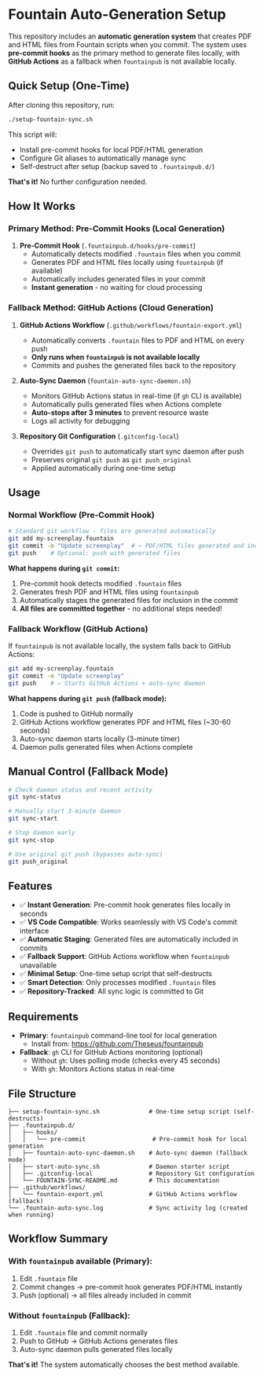 # Fountain Auto-Generation Setup

This repository includes an **automatic generation system** that creates PDF and HTML files from Fountain scripts when you commit. The system uses **pre-commit hooks** as the primary method to generate files locally, with **GitHub Actions** as a fallback when `fountainpub` is not available locally.

## Quick Setup (One-Time)

After cloning this repository, run:

```sh
./setup-fountain-sync.sh
```

This script will:

- Install pre-commit hooks for local PDF/HTML generation
- Configure Git aliases to automatically manage sync
- Self-destruct after setup (backup saved to `.fountainpub.d/`)

**That's it!** No further configuration needed.

## How It Works

### Primary Method: Pre-Commit Hooks (Local Generation)

1. **Pre-Commit Hook** (`.fountainpub.d/hooks/pre-commit`)
   - Automatically detects modified `.fountain` files when you commit
   - Generates PDF and HTML files locally using `fountainpub` (if available)
   - Automatically includes generated files in your commit
   - **Instant generation** - no waiting for cloud processing

### Fallback Method: GitHub Actions (Cloud Generation)

1. **GitHub Actions Workflow** (`.github/workflows/fountain-export.yml`)
   - Automatically converts `.fountain` files to PDF and HTML on every push
   - **Only runs when `fountainpub` is not available locally**
   - Commits and pushes the generated files back to the repository

2. **Auto-Sync Daemon** (`fountain-auto-sync-daemon.sh`)
   - Monitors GitHub Actions status in real-time (if `gh` CLI is available)
   - Automatically pulls generated files when Actions complete
   - **Auto-stops after 3 minutes** to prevent resource waste
   - Logs all activity for debugging

3. **Repository Git Configuration** (`.gitconfig-local`)
   - Overrides `git push` to automatically start sync daemon after push
   - Preserves original `git push` as `git push_original`
   - Applied automatically during one-time setup

## Usage

### Normal Workflow (Pre-Commit Hook)

```sh
# Standard git workflow - files are generated automatically
git add my-screenplay.fountain
git commit -m "Update screenplay"  # ← PDF/HTML files generated and included automatically!
git push    # Optional: push with generated files
```

**What happens during `git commit`:**

1. Pre-commit hook detects modified `.fountain` files
2. Generates fresh PDF and HTML files using `fountainpub`
3. Automatically stages the generated files for inclusion in the commit
4. **All files are committed together** - no additional steps needed!

### Fallback Workflow (GitHub Actions)

If `fountainpub` is not available locally, the system falls back to GitHub Actions:

```sh
git add my-screenplay.fountain
git commit -m "Update screenplay"
git push    # ← Starts GitHub Actions + auto-sync daemon
```

**What happens during `git push` (fallback mode):**

1. Code is pushed to GitHub normally
2. GitHub Actions workflow generates PDF and HTML files (~30-60 seconds)
3. Auto-sync daemon starts locally (3-minute timer)
4. Daemon pulls generated files when Actions complete

## Manual Control (Fallback Mode)

```bash
# Check daemon status and recent activity
git sync-status

# Manually start 3-minute daemon
git sync-start

# Stop daemon early
git sync-stop

# Use original git push (bypasses auto-sync)
git push_original
```

## Features

- ✅ **Instant Generation**: Pre-commit hook generates files locally in seconds
- ✅ **VS Code Compatible**: Works seamlessly with VS Code's commit interface
- ✅ **Automatic Staging**: Generated files are automatically included in commits
- ✅ **Fallback Support**: GitHub Actions workflow when `fountainpub` unavailable
- ✅ **Minimal Setup**: One-time setup script that self-destructs
- ✅ **Smart Detection**: Only processes modified `.fountain` files
- ✅ **Repository-Tracked**: All sync logic is committed to Git

## Requirements

- **Primary**: `fountainpub` command-line tool for local generation
  - Install from: https://github.com/Theseus/fountainpub
- **Fallback**: `gh` CLI for GitHub Actions monitoring (optional)
  - Without `gh`: Uses polling mode (checks every 45 seconds)
  - With `gh`: Monitors Actions status in real-time

## File Structure

```
├── setup-fountain-sync.sh              # One-time setup script (self-destructs)
├── .fountainpub.d/
│   ├── hooks/
│   │   └── pre-commit                   # Pre-commit hook for local generation
│   ├── fountain-auto-sync-daemon.sh    # Auto-sync daemon (fallback mode)
│   ├── start-auto-sync.sh              # Daemon starter script
│   ├── .gitconfig-local                # Repository Git configuration
│   └── FOUNTAIN-SYNC-README.md         # This documentation
├── .github/workflows/
│   └── fountain-export.yml             # GitHub Actions workflow (fallback)
└── .fountain-auto-sync.log             # Sync activity log (created when running)
```

## Workflow Summary

### With `fountainpub` available (Primary):
1. Edit `.fountain` file
2. Commit changes → pre-commit hook generates PDF/HTML instantly
3. Push (optional) → all files already included in commit

### Without `fountainpub` (Fallback):
1. Edit `.fountain` file and commit normally
2. Push to GitHub → GitHub Actions generates files
3. Auto-sync daemon pulls generated files locally

**That's it!** The system automatically chooses the best method available.
